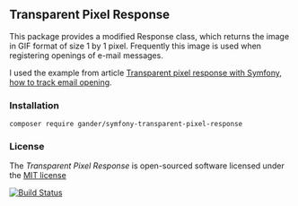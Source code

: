 ## Transparent Pixel Response

This package provides a modified Response class, which returns the image in GIF format of size 1 by 1 pixel. Frequently this image is used when registering openings of e-mail messages.

I used the example from article [Transparent pixel response with Symfony, how to track email opening](http://loige.co/transparent-pixel-response-with-symfony-how-to-track-email-opening/).

### Installation

    composer require gander/symfony-transparent-pixel-response

### License

The _Transparent Pixel Response_ is open-sourced software licensed under the [MIT license](http://opensource.org/licenses/MIT)

[![Build Status](https://travis-ci.org/gander/symfony-transparent-pixel-response.svg?branch=master)](https://travis-ci.org/gander/symfony-transparent-pixel-response)
